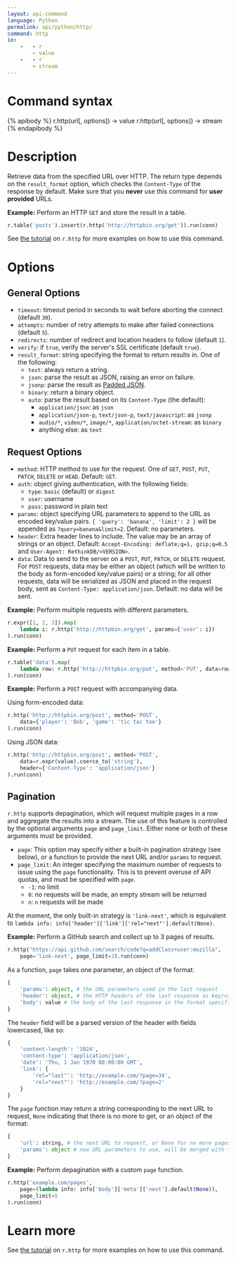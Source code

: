 ```yaml
---
layout: api-command
language: Python
permalink: api/python/http/
command: http
io:
    -   - r
        - value
    -   - r
        - stream
---
```


# Command syntax #

{% apibody %}
r.http(url[, options]) &rarr; value
r.http(url[, options]) &rarr; stream
{% endapibody %}

# Description #

Retrieve data from the specified URL over HTTP.  The return type depends on the `result_format` option, which checks the `Content-Type` of the response by default.  Make sure that you **never** use this command for **user provided** URLs.

__Example:__ Perform an HTTP `GET` and store the result in a table.

```py
r.table('posts').insert(r.http('http://httpbin.org/get')).run(conn)
```

<!-- stop -->

See [the tutorial](/docs/external-api-access/) on `r.http` for more examples on how to use this command.

# Options #

## General Options ##

* `timeout`: timeout period in seconds to wait before aborting the connect (default `30`).
* `attempts`: number of retry attempts to make after failed connections (default `5`).
* `redirects`: number of redirect and location headers to follow (default `1`).
* `verify`: if `true`, verify the server's SSL certificate (default `true`).
* `result_format`: string specifying the format to return results in. One of the following:
    * `text`: always return a string.
    * `json`: parse the result as JSON, raising an error on failure.
    * `jsonp`: parse the result as [Padded JSON][jsonp].
    * `binary`: return a binary object.
    * `auto`: parse the result based on its `Content-Type` (the default):
        * `application/json`: as `json`
        * `application/json-p`, `text/json-p`, `text/javascript`: as `jsonp`
        * `audio/*`, `video/*`, `image/*`, `application/octet-stream`: as `binary`
        * anything else: as `text`

[jsonp]: https://en.wikipedia.org/wiki/JSONP

## Request Options

* `method`: HTTP method to use for the request. One of `GET`, `POST`, `PUT`, `PATCH`, `DELETE` or `HEAD`. Default: `GET`.
* `auth`: object giving authentication, with the following fields:
    * `type`: `basic` (default) or `digest`
    * `user`: username
    * `pass`: password in plain text
* `params`: object specifying URL parameters to append to the URL as encoded key/value pairs. `{ 'query': 'banana', 'limit': 2 }` will be appended as `?query=banana&limit=2`. Default: no parameters.
* `header`: Extra header lines to include. The value may be an array of strings or an object. Default: `Accept-Encoding: deflate;q=1, gzip;q=0.5` and `User-Agent: RethinkDB/<VERSION>`.
* `data`: Data to send to the server on a `POST`, `PUT`, `PATCH`, or `DELETE` request. For `POST` requests, data may be either an object (which will be written to the body as form-encoded key/value pairs) or a string; for all other requests, data will be serialized as JSON and placed in the request body, sent as `Content-Type: application/json`. Default: no data will be sent.

__Example:__ Perform multiple requests with different parameters.

```py
r.expr([1, 2, 3]).map(
    lambda i: r.http('http://httpbin.org/get', params={'user': i})
).run(conn)
```

__Example:__ Perform a `PUT` request for each item in a table.

```py
r.table('data').map(
    lambda row: r.http('http://httpbin.org/put', method='PUT', data=row)
).run(conn)
```

__Example:__ Perform a `POST` request with accompanying data.

Using form-encoded data:

```py
r.http('http://httpbin.org/post', method='POST',
    data={'player': 'Bob', 'game': 'tic tac toe'}
).run(conn)
```

Using JSON data:

```py
r.http('http://httpbin.org/post', method='POST',
    data=r.expr(value).coerce_to('string'),
    header={'Content-Type': 'application/json'}
).run(conn)
```

## Pagination

`r.http` supports depagination, which will request multiple pages in a row and aggregate the results into a stream.  The use of this feature is controlled by the optional arguments `page` and `page_limit`.  Either none or both of these arguments must be provided.

* `page`: This option may specify either a built-in pagination strategy (see below), or a function to provide the next URL and/or `params` to request.
* `page_limit`: An integer specifying the maximum number of requests to issue using the `page` functionality.  This is to prevent overuse of API quotas, and must be specified with `page`.
    * `-1`: no limit
    * `0`: no requests will be made, an empty stream will be returned
    * `n`: `n` requests will be made

At the moment, the only built-in strategy is `'link-next'`, which is equivalent to `lambda info: info['header']['link']['rel="next"'].default(None)`.

__Example:__ Perform a GitHub search and collect up to 3 pages of results.

```py
r.http("https://api.github.com/search/code?q=addClass+user:mozilla",
    page='link-next', page_limit=3).run(conn)
```

As a function, `page` takes one parameter, an object of the format:

```py
{
    'params': object, # the URL parameters used in the last request
    'header': object, # the HTTP headers of the last response as key/value pairs
    'body': value # the body of the last response in the format specified by `result_format`
}
```

The `header` field will be a parsed version of the header with fields lowercased, like so:

```py
{
    'content-length': '1024',
    'content-type': 'application/json',
    'date': 'Thu, 1 Jan 1970 00:00:00 GMT',
    'link': {
        'rel="last"': 'http://example.com/?page=34',
        'rel="next"': 'http://example.com/?page=2'
    }
}
```

The `page` function may return a string corresponding to the next URL to request, `None` indicating that there is no more to get, or an object of the format:

```py
{
    'url': string, # the next URL to request, or None for no more pages
    'params': object # new URL parameters to use, will be merged with the previous request's params
}
```

__Example:__ Perform depagination with a custom `page` function.

```py
r.http('example.com/pages',
    page=(lambda info: info['body']['meta']['next'].default(None)),
    page_limit=5
).run(conn)
```

# Learn more

See [the tutorial](/docs/external-api-access/) on `r.http` for more examples on how to use this command.
